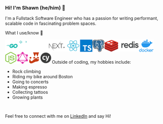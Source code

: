 ### Hi! I'm Shawn (he/him) 👋

I'm a Fullstack Software Engineer who has a passion for writing performant, scalable code in fascinating problem spaces.

What I use/know 🧰

[<img align="left" alt="Golang" height="40px" src="./logos/go-logo.png" />](https://golang.org/)
[<img align="left" alt="gRPC" height="40px" src="./logos/grpc-logo.png" />](https://grpc.io/)
[<img align="left"  alt="Next.js" height="40px" src="./logos/nextjs-logo.png" />](https://nextjs.org/)
[<img align="left" alt="React.js" height="40px" src="./logos/react-logo.svg" />](https://reactjs.org/)
[<img align="left"  alt="TypeScript" height="40px" src="./logos/ts-logo.png" />](https://www.typescriptlang.org/)
[<img align="left" alt="Postgresql" height="40px" src="./logos/postgres-logo.png" />](https://www.postgresql.org/)
[<img align="left" alt="Redis" height="40px" src="./logos/redis-logo.webp" />](https://redis.com)
[<img align="left" alt="Docker" height="40px" src="./logos/docker-logo.png" />](https://www.docker.com/)
[<img align="left"  alt="Node.js" height="40px" src="./logos/node-logo.png" />](https://nodejs.org/)
[<img align="left"  alt="GraphQL" height="40px" src="./logos/graphql-logo.png" />](https://graphql.org/)
[<img align="left" alt="Jest" height="40px" src="./logos/jest-logo.png" />](https://jestjs.io/)
[<img align="left" alt="Cypress" height="40px" src="./logos/cypress-logo.png" />](https://www.cypress.io/)

<br />
<br />
<br />

Outside of coding, my hobbies include:
- Rock climbing
- Riding my bike around Boston
- Going to concerts
- Making espresso
- Collecting tattoos
- Growing plants

<br />

Feel free to connect with me on [LinkedIn](https://www.linkedin.com/in/shawn-toubeau/) and say Hi!
